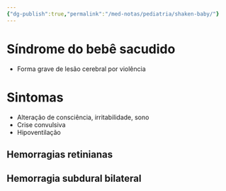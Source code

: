 ```yaml
---
{"dg-publish":true,"permalink":"/med-notas/pediatria/shaken-baby/"}
---
```


# Síndrome do bebê sacudido
- Forma grave de lesão cerebral por violência

# Sintomas
- Alteração de consciência, irritabilidade, sono
- Crise convulsiva
- Hipoventilação

## Hemorragias retinianas
## Hemorragia subdural bilateral